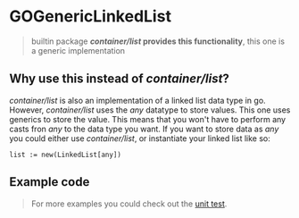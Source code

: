 # GOGenericLinkedList

> builtin package ***container/list* provides this functionality**, this one is a generic implementation

## Why use this instead of *container/list*?
*container/list* is also an implementation of a linked list data type in go. However, *container/list* uses the *any* datatype to store values. This one uses generics to store the value. This means that you won't have to perform any casts fron *any* to the data type you want. If you want to store data as *any* you could either use *container/list*, or instantiate your linked list like so:

    list := new(LinkedList[any])

## Example code
> For more examples you could check out the [unit test](/linkedList_test.go).

